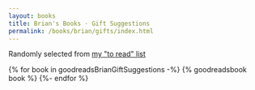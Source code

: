 ```yaml
---
layout: books
title: Brian's Books · Gift Suggestions
permalink: /books/brian/gifts/index.html
---
```


Randomly selected from [my "to read" list](https://www.goodreads.com/review/list/4812558-brian-koser?ref=nav_mybooks&shelf=to-read)

<div class="bookshelf">
{% for book in goodreadsBrianGiftSuggestions -%}
    {% goodreadsbook book %}
{%- endfor %}
</div>
